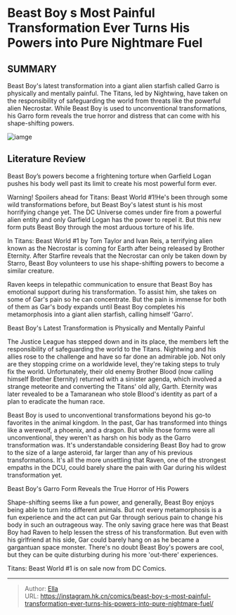# Beast Boy s Most Painful Transformation Ever Turns His Powers into Pure Nightmare Fuel


## SUMMARY 



  Beast Boy&#39;s latest transformation into a giant alien starfish called Garro is physically and mentally painful.   The Titans, led by Nightwing, have taken on the responsibility of safeguarding the world from threats like the powerful alien Necrostar.   While Beast Boy is used to unconventional transformations, his Garro form reveals the true horror and distress that can come with his shape-shifting powers.  

![iamge](https://static1.srcdn.com/wordpress/wp-content/uploads/2023/11/beast-boy-and-garro-transformation-dc.jpg)

## Literature Review

Beast Boy’s powers become a frightening torture when Garfield Logan pushes his body well past its limit to create his most powerful form ever.




Warning! Spoilers ahead for Titans: Beast World #1!He&#39;s been through some wild transformations before, but Beast Boy&#39;s latest stunt is his most horrifying change yet. The DC Universe comes under fire from a powerful alien entity and only Garfield Logan has the power to repel it. But this new form puts Beast Boy through the most arduous torture of his life.




In Titans: Beast World #1 by Tom Taylor and Ivan Reis, a terrifying alien known as the Necrostar is coming for Earth after being released by Brother Eternity. After Starfire reveals that the Necrostar can only be taken down by Starro, Beast Boy volunteers to use his shape-shifting powers to become a similar creature.

          

Raven keeps in telepathic communication to ensure that Beast Boy has emotional support during his transformation. To assist him, she takes on some of Gar&#39;s pain so he can concentrate. But the pain is immense for both of them as Gar&#39;s body expands until Beast Boy completes his metamorphosis into a giant alien starfish, calling himself &#39;Garro&#39;.


 Beast Boy&#39;s Latest Transformation is Physically and Mentally Painful 


          




The Justice League has stepped down and in its place, the members left the responsibility of safeguarding the world to the Titans. Nightwing and his allies rose to the challenge and have so far done an admirable job. Not only are they stopping crime on a worldwide level, they&#39;re taking steps to truly fix the world. Unfortunately, their old enemy Brother Blood (now calling himself Brother Eternity) returned with a sinister agenda, which involved a strange meteorite and converting the Titans&#39; old ally, Garth. Eternity was later revealed to be a Tamaranean who stole Blood&#39;s identity as part of a plan to eradicate the human race.

Beast Boy is used to unconventional transformations beyond his go-to favorites in the animal kingdom. In the past, Gar has transformed into things like a werewolf, a phoenix, and a dragon. But while those forms were all unconventional, they weren&#39;t as harsh on his body as the Garro transformation was. It&#39;s understandable considering Beast Boy had to grow to the size of a large asteroid, far larger than any of his previous transformations. It&#39;s all the more unsettling that Raven, one of the strongest empaths in the DCU, could barely share the pain with Gar during his wildest transformation yet.






 Beast Boy&#39;s Garro Form Reveals the True Horror of His Powers 
          

Shape-shifting seems like a fun power, and generally, Beast Boy enjoys being able to turn into different animals. But not every metamorphosis is a fun experience and the act can put Gar through serious pain to change his body in such an outrageous way. The only saving grace here was that Beast Boy had Raven to help lessen the stress of his transformation. But even with his girlfriend at his side, Gar could barely hang on as he became a gargantuan space monster. There&#39;s no doubt Beast Boy&#39;s powers are cool, but they can be quite disturbing during his more &#39;out-there&#39; experiences.

Titans: Beast World #1 is on sale now from DC Comics.



---

> Author: [Ella](https://instagram.hk.cn/)  
> URL: https://instagram.hk.cn/comics/beast-boy-s-most-painful-transformation-ever-turns-his-powers-into-pure-nightmare-fuel/  

